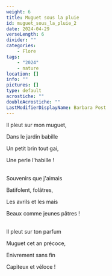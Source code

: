```yaml
---
weight: 6
title: Muguet sous la pluie
id: muguet_sous_la_pluie_2
date: 2024-04-29
verseLength: 6
divider: ""
categories:
    - Flore
tags:
    - "2024"
    - nature
location: []
info: ""
pictures: []
type: default
acrostiche: ""
doubleAcrostiche: ""
LastModifierDisplayName: Barbara Post
---
```

Il pleut sur mon muguet,

Dans le jardin babille

Un petit brin tout gai,

Une perle l'habille !

 \
Souvenirs que j'aimais

Batifolent, folâtres,

Les avrils et les mais

Beaux comme jeunes pâtres !

 \
Il pleut sur ton parfum

Muguet cet an précoce,

Enivrement sans fin

Capiteux et véloce !
